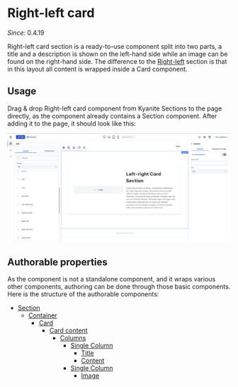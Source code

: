 # Right-left card

_Since_: 0.4.19

Right-left card section is a ready-to-use component split into two parts, a title and a description
is shown on the left-hand side while an image can be found on the right-hand side. The difference
to the <a href="../leftright">Right-left</a> section is that in this layout all content is
wrapped inside a Card component.

## Usage

Drag & drop Right-left card component from Kyanite Sections to the page directly, as the
component already contains a Section component.
After adding it to the page, it should look like this:
<p align="center" width="100%">
    <img class="image--with-border" src="images/initial-rightleftcard.png" alt="Initial Right-left card">
</p>

## Authorable properties

As the component is not a standalone component, and it wraps various other components, authoring
can be done through those basic components. Here is the structure of the authorable components:
- <a href="../../section">Section</a>
  - <a href="../../container">Container</a>
    - <a href="../../card">Card</a>
      - <a href="../../card/cardcontent">Card content</a>
        - <a href="../../columns">Columns</a>
          - <a href="../../columns/column">Single Column</a>
            - <a href="../../title">Title</a>
            - <a href="../../content">Content</a>
          - <a href="../../columns/column">Single Column</a>
            - <a href="../../image">Image</a>